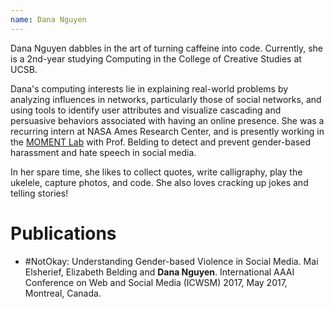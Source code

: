 ```yaml
---
name: Dana Nguyen
---
```




Dana Nguyen dabbles in the art of turning caffeine into code. Currently, she is a 2nd-year studying Computing in the College of Creative Studies at UCSB. 

Dana's computing interests lie in explaining real-world problems by analyzing influences in networks, particularly those of social networks, and using tools to identify user attributes and visualize cascading and persuasive behaviors associated with having an online presence. She was a recurring intern at NASA Ames Research Center, and is presently working in the [MOMENT Lab](https://moment.cs.ucsb.edu) with Prof. Belding to detect and prevent gender-based harassment and hate speech in social media. 

In her spare time, she likes to collect quotes, write calligraphy, play the ukelele, capture photos, and code. She also loves cracking up jokes and telling stories!

# Publications

* #NotOkay: Understanding Gender-based Violence in Social Media.  Mai Elsherief, Elizabeth Belding and <b>Dana Nguyen</b>.  International AAAI Conference on Web and Social Media (ICWSM) 2017, May 2017, Montreal, Canada.




